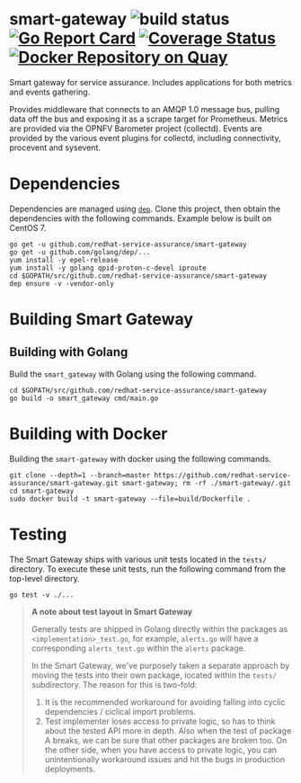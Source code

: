 # smart-gateway ![build status](https://travis-ci.org/redhat-service-assurance/smart-gateway.svg?branch=master) [![Go Report Card](https://goreportcard.com/badge/github.com/redhat-service-assurance/smart-gateway)](https://goreportcard.com/report/github.com/redhat-service-assurance/smart-gateway) [![Coverage Status](https://coveralls.io/repos/github/redhat-service-assurance/smart-gateway/badge.svg)](https://coveralls.io/github/redhat-service-assurance/smart-gateway) [![Docker Repository on Quay](https://quay.io/repository/redhat-service-assurance/smart-gateway/status "Docker Repository on Quay")](https://quay.io/repository/redhat-service-assurance/smart-gateway)

Smart gateway for service assurance. Includes applications for both metrics and
events gathering.

Provides middleware that connects to an AMQP 1.0 message bus, pulling data off
the bus and exposing it as a scrape target for Prometheus. Metrics are provided
via the OPNFV Barometer project (collectd). Events are provided by the various
event plugins for collectd, including connectivity, procevent and sysevent.

# Dependencies

Dependencies are managed using [`dep`](https://github.com/golang/dep). Clone
this project, then obtain the dependencies with the following commands. Example
below is built on CentOS 7.

```
go get -u github.com/redhat-service-assurance/smart-gateway
go get -u github.com/golang/dep/...
yum install -y epel-release
yum install -y golang qpid-proton-c-devel iproute
cd $GOPATH/src/github.com/redhat-service-assurance/smart-gateway
dep ensure -v -vendor-only
```

# Building Smart Gateway

## Building with Golang

Build the `smart_gateway` with Golang using the following command.

```
cd $GOPATH/src/github.com/redhat-service-assurance/smart-gateway
go build -o smart_gateway cmd/main.go
```

# Building with Docker

Building the `smart-gateway` with docker using the following commands.

```
git clone --depth=1 --branch=master https://github.com/redhat-service-assurance/smart-gateway.git smart-gateway; rm -rf ./smart-gateway/.git
cd smart-gateway
sudo docker build -t smart-gateway --file=build/Dockerfile .
```

# Testing

The Smart Gateway ships with various unit tests located in the `tests/`
directory. To execute these unit tests, run the following command from the
top-level directory.

```
go test -v ./...
```

> **A note about test layout in Smart Gateway**
> 
> Generally tests are shipped in Golang directly within the packages as
> `<implementation>_test.go`, for example, `alerts.go` will have a
> corresponding `alerts_test.go` within the `alerts` package.
> 
> In the Smart Gateway, we've purposely taken a separate approach by moving the
> tests into their own package, located within the `tests/` subdirectory. The
> reason for this is two-fold:
> 
> 1. It is the recommended workaround for avoiding falling into cyclic
>    dependencies / ciclical import problems.
> 1. Test implementer loses access to private logic, so has to think about the
>    tested API more in depth. Also when the test of package A breaks, we can
>    be sure that other packages are broken too. On the other side, when you
>    have access to private logic, you can unintentionally workaround issues
>    and hit the bugs in production deployments.
